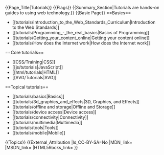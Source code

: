 {{Page_Title|Tutorials}}
{{Flags}}
{{Summary_Section|Tutorials are hands-on guides to using web technology.}}
{{Basic Page}}
==Basics==
* [[tutorials/Introduction_to_the_Web_Standards_Curriculum|Introduction to the Web Standards]]
* [[tutorials/Programming_-_the_real_basics|Basics of Programming]]
* [[tutorials/Getting_your_content_online|Getting your content online]]
* [[tutorials/How does the Internet work|How does the Internet work]]

==Core tutorials==
* [[CSS/Training|CSS]]
* [[js/tutorials|JavaScript]]
* [[html/tutorials|HTML]]
* [[SVG/Tutorials|SVG]]

==Topical tutorials==
* [[tutorials/basics|Basics]]
* [[tutorials/3d_graphics_and_effects|3D, Graphics, and Effects]]
* [[tutorials/offline and storage|Offline and Storage]]
* [[tutorials/device access|Device access]]
* [[tutorials/connectivity|Connectivity]]
* [[tutorials/multimedia|Multimedia]]
* [[tutorials/tools|Tools]]
* [[tutorials/mobile|Mobile]]

{{Topics}}
{{External_Attribution
|Is_CC-BY-SA=No
|MDN_link=
|MSDN_link=
|HTML5Rocks_link=
}}